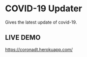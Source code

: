 # COVID-19 Updater
Gives the latest update of covid-19.
## LIVE DEMO
https://coronadt.herokuapp.com/
